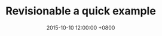 ---
layout: post
title:  "Revisionable a quick example"
date:   2015-10-10 12:00:00 +0800
categories: [coding, laravel, php]
redirect_to: "https://softonsofa.com/revisionable-a-quick-example/"
---